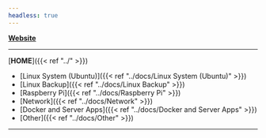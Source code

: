 ```yaml
---
headless: true
---
```


**[Website](https://bergrunde.net)**

---

[**HOME**]({{< ref "../" >}})
- [Linux System (Ubuntu)]({{< ref "../docs/Linux System (Ubuntu)" >}})
- [Linux Backup]({{< ref "../docs/Linux Backup" >}})
- [Raspberry Pi]({{< ref "../docs/Raspberry Pi" >}})
- [Network]({{< ref "../docs/Network" >}})
- [Docker and Server Apps]({{< ref "../docs/Docker and Server Apps" >}})
- [Other]({{< ref "../docs/Other" >}})

---

